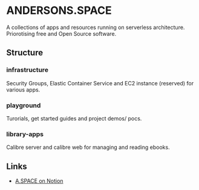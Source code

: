 # ANDERSONS.SPACE
A collections of apps and resources running on serverless architecture. Priorotising free and Open Source software.

## Structure 
### infrastructure
Security Groups, Elastic Container Service and EC2 instance (reserved) for various apps. 

### playground
Turorials, get started guides and project demos/ pocs.

### library-apps
Calibre server and calibre web for managing and reading ebooks.

## Links
- [A.SPACE on Notion](https://www.notion.so/team/6c428ed3-735b-47cc-a147-048a352b63dc/join)
